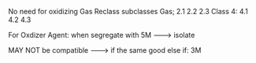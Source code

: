 No need for oxidizing Gas
Reclass subclasses Gas; 2.1 2.2 2.3
Class 4: 4.1 4.2 4.3


For Oxdizer Agent: when segregate with 5M ---> isolate

MAY NOT be compatible ---> if the same good else if: 3M